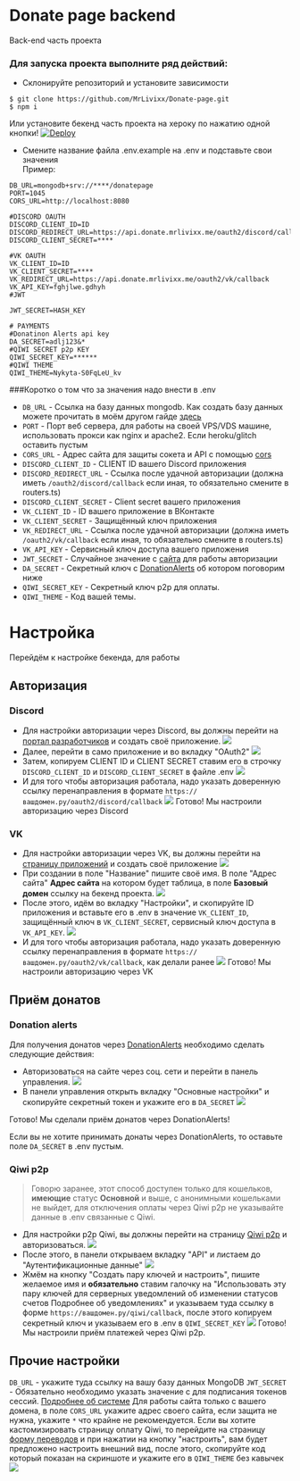 # Donate page backend
Back-end часть проекта

### Для запуска проекта выполните ряд действий:
- Склонируйте репозиторий и установите зависимости
```shell
$ git clone https://github.com/MrLivixx/Donate-page.git
$ npm i 
```
Или установите бекенд часть проекта на хероку по нажатию одной кнопки!
[![Deploy](https://www.herokucdn.com/deploy/button.svg)](https://heroku.com/deploy?template=https://github.com/MrLivixx/donate-page)
- Смените название файла .env.example на .env и подставьте свои значения
<br>Пример:
```dotenv
DB_URL=mongodb+srv://****/donatepage
PORT=1045
CORS_URL=http://localhost:8080

#DISCORD OAUTH
DISCORD_CLIENT_ID=ID
DISCORD_REDIRECT_URL=https://api.donate.mrlivixx.me/oauth2/discord/callback
DISCORD_CLIENT_SECRET=****

#VK OAUTH
VK_CLIENT_ID=ID
VK_CLIENT_SECRET=****
VK_REDIRECT_URL=https://api.donate.mrlivixx.me/oauth2/vk/callback
VK_API_KEY=fghjlwe.gdhyh
#JWT

JWT_SECRET=HASH_KEY

# PAYMENTS
#Donatinon Alerts api key
DA_SECRET=adlj123&*
#QIWI SECRET p2p KEY
QIWI_SECRET_KEY=******
#QIWI THEME
QIWI_THEME=Nykyta-S0FqLeU_kv
```
###Коротко о том что за значения надо внести в .env

- `DB_URL` - Ссылка на базу данных mongodb. Как создать базу данных можете прочитать в моём другом гайде [здесь](https://github.com/sqdsh/simple-discord-bot/blob/gh-pages/index.md#прочее)
- `PORT` - Порт веб сервера, для работы на своей VPS/VDS машине, использовать прокси как nginx и apache2. Если heroku/glitch оставить пустым
- `CORS_URL` - Адрес сайта для защиты сокета и API с помощью [cors](https://developer.mozilla.org/en-US/docs/Web/HTTP/CORS)
- `DISCORD_CLIENT_ID` - CLIENT ID вашего Discord приложения
- `DISCORD_REDIRECT_URL` - Ссылка после удачной авторизации (должна иметь `/oauth2/discord/callback` если иная, то обязательно смените в routers.ts)
- `DISCORD_CLIENT_SECRET` - Client secret вашего приложения
- `VK_CLIENT_ID` - ID вашего приложение в ВКонтакте
- `VK_CLIENT_SECRET` - Защищённый ключ приложения
- `VK_REDIRECT_URL` - Ссылка после удачной авторизации (должна иметь `/oauth2/vk/callback` если иная, то обязательно смените в routers.ts)
- `VK_API_KEY` - Сервисный ключ доступа	вашего приложения
- `JWT_SECRET` - Случайное значение с [сайта](https://randomkeygen.com/) для работы авторизации
- `DA_SECRET` - Секретный ключ с [DonationAlerts](https://www.donationalerts.com) об котором поговорим ниже
- `QIWI_SECRET_KEY` - Секретный ключ p2p для оплаты.
- `QIWI_THEME` - Код вашей темы.

# Настройка
Перейдём к настройке бекенда, для работы
## Авторизация
### Discord
- Для настройки авторизации через Discord, вы должны перейти на [портал разработчиков](https://discord.com/developers) и создать своё приложение.
![](https://imgs.mrlivixx.me/opera_sW5M8Fodd7.png)
- Далее, перейти в само приложение и во вкладку "OAuth2"
![](https://imgs.mrlivixx.me/opera_nUmez0CG50.png)
- Затем, копируем CLIENT ID и CLIENT SECRET ставим его в строчку `DISCORD_CLIENT_ID` и `DISCORD_CLIENT_SECRET` в файле .env 
![](https://imgs.mrlivixx.me/opera_CzGdL73auE.png)
- И для того чтобы авторизация работала, надо указать доверенную ссылку перенаправления в формате `https://вашдомен.ру/oauth2/discord/callback`
![](https://imgs.mrlivixx.me/opera_87kfm44xJh.png)
Готово! Мы настроили авторизацию через Discord
### VK
- Для настройки авторизации через VK, вы должны перейти на [страницу приложений](https://vk.com/apps?act=manage) и создать своё приложение
![](https://imgs.mrlivixx.me/opera_aSuufChRcl.png)
- При создании в поле "Название" пишите своё имя. В поле "Адрес сайта" **Адрес сайта** на котором будет таблица, в поле **Базовый домен** ссылку на бекенд проекта.
![](https://imgs.mrlivixx.me/opera_8P6tsEf9xv.png)
- После этого, идём во вкладку "Настройки", и скопируйте ID приложения и вставьте его в .env в значение `VK_CLIENT_ID`, защищённый ключ в `VK_CLIENT_SECRET`, сервисный ключ доступа в `VK_API_KEY`.
![](https://imgs.mrlivixx.me/opera_e7TqHFbRAu.png)
- И для того чтобы авторизация работала, надо указать доверенную ссылку перенаправления в формате `https://вашдомен.ру/oauth2/vk/callback`, как делали ранее
![](https://imgs.mrlivixx.me/opera_nnZAIoBF9h.png)
Готово! Мы настроили авторизацию через VK

## Приём донатов
### Donation alerts
Для получения донатов через [DonationAlerts](https://donationalerts.com) необходимо сделать следующие действия:
- Авторизоваться на сайте через соц. сети и перейти в панель управления.
![](https://imgs.mrlivixx.me/opera_s4bSH8r3U2.png)
- В панели управления открыть вкладку "Основные настройки" и скопируйте секретный токен и укажите его в `DA_SECRET`
![](https://imgs.mrlivixx.me/opera_68BNihALpM.png)

Готово! Мы сделали приём донатов через DonationAlerts!
  
Если вы не хотите принимать донаты через DonationAlerts, то оставьте поле `DA_SECRET` в .env пустым.

### Qiwi p2p
> Говорю заранее, этот способ доступен только для кошельков, **имеющие** статус **Основной** и выше, с анонимными кошельками не выйдет, для отключения оплаты через Qiwi p2p не указывайте данные в .env связанные с Qiwi.
- Для настройки p2p Qiwi, вы должны перейти на страницу [Qiwi p2p](https://p2p.qiwi.com) и авторизоваться.
![](https://imgs.mrlivixx.me/opera_zRqYQFaa72.png)
- После этого, в панели открываем вкладку "API" и листаем до "Аутентификационные данные"
![](https://imgs.mrlivixx.me/opera_9bW5lrCw1v.png)
- Жмём на кнопку "Создать пару ключей и настроить", пишите желаемое имя и **обязательно** ставим галочку на "Использовать эту пару ключей для серверных уведомлений об изменении статусов счетов 
Подробнее об уведомлениях" и указываем туда ссылку в форме `https://вашдомен.ру/qiwi/callback`, после этого копируем секретный ключ и указываем его в .env в `QIWI_SECRET_KEY`
![](https://imgs.mrlivixx.me/opera_OZ2f9o65Zl.png)
Готово! Мы настроили приём платежей через Qiwi p2p.
  
## Прочие настройки
`DB_URL` - укажите туда ссылку на вашу базу данных MongoDB
`JWT_SECRET` - Обязательно необходимо указать значение с [](https://randomkeygen.com/) для подписания токенов сессий. [Подробнее об системе](https://jwt.io)
Для работы сайта только с вашего домена, в поле `CORS_URL` укажите адрес своего сайта, если защита не нужна, укажите `*` что крайне не рекомендуется.
Если вы хотите кастомизировать страницу оплату Qiwi, то перейдите на страницу [форму переводов](https://qiwi.com/p2p-admin/transfers/link) и при нажатии на кнопку "настроить", вам будет предложено настроить внешний вид, после этого, скопируйте код который показан на скриншоте и укажите его в `QIWI_THEME` без кавычек
![](https://imgs.mrlivixx.me/opera_y5izt5UL1L.png)
